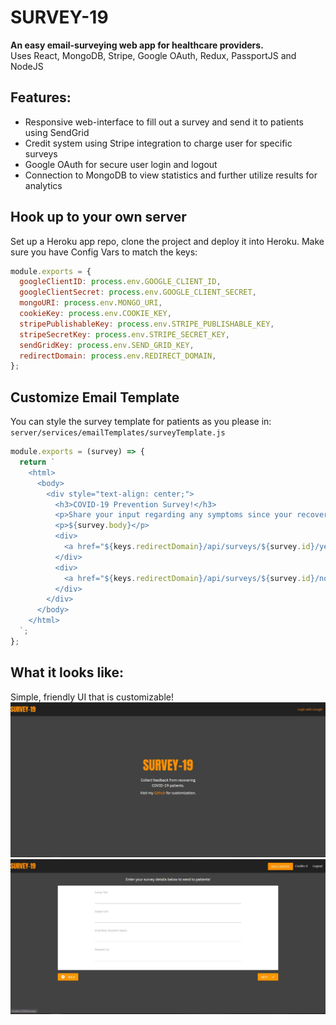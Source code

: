 # SURVEY-19
__An easy email-surveying web app for healthcare providers.__
<br>
Uses React, MongoDB, Stripe, Google OAuth, Redux, PassportJS and NodeJS

## Features:
- Responsive web-interface to fill out a survey and send it to patients using SendGrid
- Credit system using Stripe integration to charge user for specific surveys
- Google OAuth for secure user login and logout
- Connection to MongoDB to view statistics and further utilize results for analytics

## Hook up to your own server
Set up a Heroku app repo, clone the project and deploy it into Heroku. Make sure you have Config Vars to match
the keys:

```javascript
module.exports = {
  googleClientID: process.env.GOOGLE_CLIENT_ID,
  googleClientSecret: process.env.GOOGLE_CLIENT_SECRET,
  mongoURI: process.env.MONGO_URI,
  cookieKey: process.env.COOKIE_KEY,
  stripePublishableKey: process.env.STRIPE_PUBLISHABLE_KEY,
  stripeSecretKey: process.env.STRIPE_SECRET_KEY,
  sendGridKey: process.env.SEND_GRID_KEY,
  redirectDomain: process.env.REDIRECT_DOMAIN,
};

```

## Customize Email Template
You can style the survey template for patients as you please in:
```server/services/emailTemplates/surveyTemplate.js``` 

```javascript
module.exports = (survey) => {
  return `
    <html>
      <body>
        <div style="text-align: center;">
          <h3>COVID-19 Prevention Survey!</h3>
          <p>Share your input regarding any symptoms since your recovery from COVID-19!</p>
          <p>${survey.body}</p>
          <div>
            <a href="${keys.redirectDomain}/api/surveys/${survey.id}/yes">Yes</a>
          </div>
          <div>
            <a href="${keys.redirectDomain}/api/surveys/${survey.id}/no">No</a>
          </div>
        </div>
      </body>
    </html>
  `;
};

```

## What it looks like:
Simple, friendly UI that is customizable! 
![Screenshot](https://raw.githubusercontent.com/nhussain2/survey-19-repo/master/survey-19%20screenshots/Capture.JPG)
![Screenshot](https://raw.githubusercontent.com/nhussain2/survey-19-repo/master/survey-19%20screenshots/Capture2.JPG)
